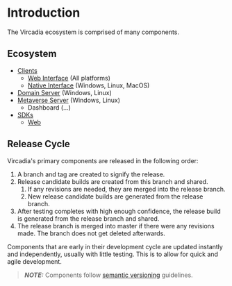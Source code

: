 # Introduction

The Vircadia ecosystem is comprised of many components.

## Ecosystem

* [Clients](../interfaces/)
  * [Web Interface](../interfaces/web/) (All platforms)
  * [Native Interface](../interfaces/native/) (Windows, Linux, MacOS)
* [Domain Server](../domain-server/) (Windows, Linux)
* [Metaverse Server](../metaverse-server/) (Windows, Linux)
  * Dashboard (...)
* [SDKs](../sdks/)
  * [Web](../sdks/web/)

## Release Cycle

Vircadia's primary components are released in the following order:

1. A branch and tag are created to signify the release.
2. Release candidate builds are created from this branch and shared.
    1. If any revisions are needed, they are merged into the release branch.
    2. New release candidate builds are generated from the release branch.
3. After testing completes with high enough confidence, the release build is generated from the release branch and shared.
4. The release branch is merged into master if there were any revisions made. The branch does not get deleted afterwards.

Components that are early in their development cycle are updated instantly and independently, usually with little testing. This is to allow for quick and agile development.

> **_NOTE:_** Components follow [semantic versioning](https://semver.org/) guidelines.
